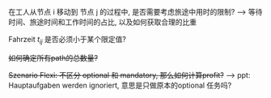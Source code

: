 
在工人从节点 i 移动到 节点 j 的过程中, 是否需要考虑旅途中用时的限制? 
--> 等待时间、旅途时间和工作时间的占比, 以及如何获取合理的比重

Fahrzeit $t_{ij}$ 是否必须小于某个限定值?

~~如何确定所有path的总数量?~~ 

~~Szenario Flexi: 不区分 optional 和 mandatory, 那么如何计算profit?~~ 
--> ppt: Hauptaufgaben werden ignoriert, 意思是只做原本的optional 任务吗?






